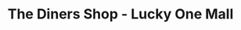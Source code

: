 ---
title: "The Diners Shop - Lucky One Mall"
url: /karachi/the-diners-shop-lucky-one-mall/
shop: Kleidung
---